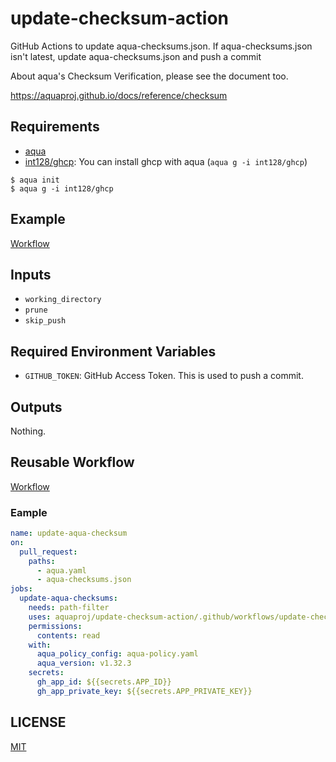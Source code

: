 # update-checksum-action

GitHub Actions to update aqua-checksums.json. If aqua-checksums.json isn't latest, update aqua-checksums.json and push a commit

About aqua's Checksum Verification, please see the document too.

https://aquaproj.github.io/docs/reference/checksum

## Requirements

- [aqua](https://aquaproj.github.io/)
- [int128/ghcp](https://github.com/int128/ghcp): You can install ghcp with aqua (`aqua g -i int128/ghcp`)

```console
$ aqua init
$ aqua g -i int128/ghcp
```

## Example

[Workflow](https://github.com/aquaproj/example-update-checksum/blob/main/.github/workflows/test.yaml)

## Inputs

- `working_directory`
- `prune`
- `skip_push`

## Required Environment Variables

- `GITHUB_TOKEN`: GitHub Access Token. This is used to push a commit.

## Outputs

Nothing.

## Reusable Workflow

[Workflow](.github/workflows/update-checksum.yaml)

### Eample

```yaml
name: update-aqua-checksum
on:
  pull_request:
    paths:
      - aqua.yaml
      - aqua-checksums.json
jobs:
  update-aqua-checksums:
    needs: path-filter
    uses: aquaproj/update-checksum-action/.github/workflows/update-checksum.yaml@main
    permissions:
      contents: read
    with:
      aqua_policy_config: aqua-policy.yaml
      aqua_version: v1.32.3
    secrets:
      gh_app_id: ${{secrets.APP_ID}}
      gh_app_private_key: ${{secrets.APP_PRIVATE_KEY}}
```

## LICENSE

[MIT](LICENSE)
